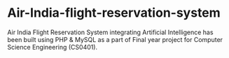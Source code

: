 Air-India-flight-reservation-system
================================

Air India Flight Reservation System integrating Artificial Intelligence has been built using PHP &amp; MySQL as a part of Final year project for Computer Science  Engineering (CS0401).
